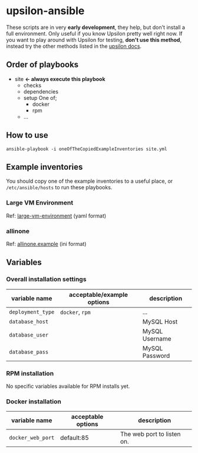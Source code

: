 # upsilon-ansible

These scripts are in very **early development**, they help, but don't install a
full environment. Only useful if you know Upsilon pretty well right now. If you
want to play around with Upsilon for testing, **don't use this method**,
instead try the other methods listed in the [upsilon docs](http://www.upsilonproject.io/docs).

## Order of playbooks

* site **<- always execute this playbook**
    * checks
    * dependencies
    * setup
        One of; 
        - docker 
        - rpm
    * ...

## How to use

    ansible-playbook -i oneOfTheCopiedExampleInventories site.yml

## Example inventories

You should copy one of the example inventories to a useful place, or `/etc/ansible/hosts` to run these playbooks.

### Large VM Environment 

Ref: [large-vm-environment](examples/inventories/large-vm-environment.example.yml) (yaml format)

### allinone

Ref: [allinone.example](examples/inventories/allinone.example) (ini format)

## Variables

### Overall installation settings

| variable name     | acceptable/example options    | description   |
| ---               | ---                           | ---           |
| `deployment_type` | `docker`, `rpm`               | ... |
| `database_host`   |                               | MySQL Host |
| `database_user`   |                               | MySQL Username |
| `database_pass`   |                               | MySQL Password |

### RPM installation

No specific variables available for RPM installs yet.

### Docker installation

| variable name | acceptable options | description |
| --- | --- | --- |
| `docker_web_port` | default:85 | The web port to listen on. |
